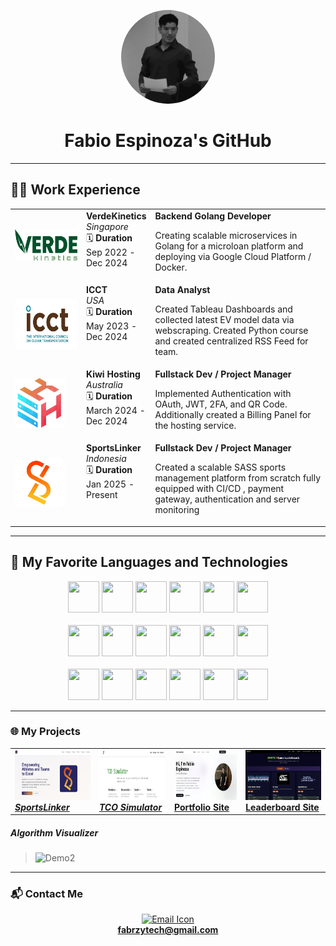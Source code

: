 
<p align="center">
  <img src="./assets/profilePic.jpg" width="150" height="150" style="border-radius: 50%;" alt="Fabio Espinoza" />
</p>

<h1 align="center">Fabio Espinoza's GitHub</h1>

---

## 🧑‍💻 Work Experience

<table>
<!-- verde -->
  <tr>
  <td width="100" valign="center">
    <img src="./assets/verdeLogo.png" width="100" height="50" alt="VerdeKinetics Logo" />
  </td>
  <td valign="top">
    <strong>VerdeKinetics</strong><br/>
    <em>Singapore</em><br/>
    <span>🗓️ <strong> Duration </strong> <br /> Sep 2022 -  <br/>Dec 2024</span>
  </td>
  <td valign="top">
    <strong>Backend Golang Developer</strong>
    <p>Creating scalable microservices in Golang for a microloan platform and deploying via Google Cloud Platform / Docker.</p>
  </td>
</tr>

<!-- ICCT -->
  <tr>
    <td width="100" valign="center">
      <img src="./assets/icctLogo.jpg" width="160" height="80" alt="Company 1 Logo" />
    </td>
    <td valign="top">
    <strong>ICCT </strong><br/>
    <em>USA</em><br/>
     <span>🗓️ <strong> Duration </strong> <br /> May 2023 -  <br/>Dec 2024</span>
  </td>
  <td valign="top">
    <strong>Data Analyst</strong>
    <p>Created Tableau Dashboards and collected latest EV model data via webscraping. Created Python course and created centralized RSS Feed for team.</p>
  </td>
  </tr>

  <!-- KIWIHOSTING -->
  <tr>
    <td width="100" valign="center">
      <img src="./assets/khbg.png" width="80" height="80"/>
    </td>
    <td valign="top">
    <strong>Kiwi Hosting</strong><br/>
    <em>Australia</em><br/>
     <span>🗓️ <strong> Duration </strong> <br /> March 2024 -  <br/>Dec 2024</span>
  </td>
  <td valign="top">
    <strong>Fullstack Dev / Project Manager</strong>
    <p>Implemented Authentication with OAuth, JWT, 2FA, and QR Code. Additionally created a Billing Panel for the hosting service.</p>
  </td>
  </tr>

  <!-- SportsLinker -->
  <tr>
    <td width="100" valign="center">
      <img src="./assets/sl_logo_transparent.png" width="80" height="80"/>
    </td>
    <td valign="top">
    <strong>SportsLinker</strong><br/>
    <em>Indonesia</em><br/>
     <span>🗓️ <strong> Duration </strong> <br /> Jan 2025 -  <br/>Present</span>
  </td>
  <td valign="top">
    <strong>Fullstack Dev / Project Manager</strong>
    <p>Created a scalable SASS sports management platform from scratch fully equipped with CI/CD , payment gateway, authentication and server monitoring</p>
  </td>
  </tr>
</table>



---

## 🚀 My Favorite Languages and Technologies

<p align="center">
  <img src="https://cdn0.iconfinder.com/data/icons/logos-brands-in-colors/128/react-256.png" width="50" height="50"/>
  <img src="https://img.icons8.com/color/2x/golang.png" width="50" height="50"/>
  <img src="https://cdn4.iconfinder.com/data/icons/logos-and-brands/512/267_Python_logo-256.png" width="50" height="50"/>
  <img src="https://cdn3.iconfinder.com/data/icons/logos-and-brands-adobe/512/181_Java-256.png" width="50" height="50"/>
  <img src="https://cdn1.iconfinder.com/data/icons/application-file-formats/128/javascript-128.png" width="50" height="50"/>
  <img src="https://cdn1.iconfinder.com/data/icons/logotypes/32/badge-html-5-256.png" width="50" height="50"/>
  <br/><br/>
  <img src="https://cdn2.iconfinder.com/data/icons/file-types-59/512/scss-256.png" width="50" height="50"/>
  <img src="https://cdn4.iconfinder.com/data/icons/logos-and-brands/512/97_Docker_logo_logos-256.png" width="50" height="50"/>
  <img src="https://cdn2.iconfinder.com/data/icons/amazon-aws-stencils/100/Non-Service_Specific_copy__AWS_Cloud-256.png" width="50" height="50"/>
  <img src="https://cdn2.iconfinder.com/data/icons/format-file-3/32/38_sql-256.png" width="50" height="50"/>
  <img src="https://cdn4.iconfinder.com/data/icons/logos-3/181/MySQL-256.png" width="50" height="50"/>
  <img src="https://cdn4.iconfinder.com/data/icons/logos-3/512/mongodb-2-256.png" width="50" height="50"/>
  <br/><br/>
  <img src="https://cdn3.iconfinder.com/data/icons/logos-brands-3/24/logo_brand_brands_logos_linux-256.png" width="50" height="50"/>
  <img src="https://cdn1.iconfinder.com/data/icons/programing-development-8/24/nginx_logo-1024.png " width="50" height="50"/>
  <img src="https://cdn3.iconfinder.com/data/icons/social-media-2169/24/social_media_social_media_logo_git-512.png " width="50" height="50"/>
  <img src="https://cdn3.iconfinder.com/data/icons/logos-brands-3/24/logo_brand_brands_logos_adobe_photoshop-256.png" width="50" height="50"/>
  <img src="https://cdn4.iconfinder.com/data/icons/logos-and-brands/512/16_Aftereffects_After_Effects_Adobe_logo_logos-256.png" width="50" height="50"/>
  <img src="https://cdn4.iconfinder.com/data/icons/small-n-flat/24/file-premiere-256.png" width="50" height="50"/>
</p>
</div>

---

### 🌐 My Projects

<table>
  <tr>
    <td valign="center" width="200">
      <a href="https://sportslinkerhq.com">
        <img src="./assets/sportsLinkerSite.png" width="200" height="80" alt="Project 1"/><br/>
        <strong><em>SportsLinker</em></strong>
      </a>
    </td>
    <td valign="center" width="200">
      <a href="https://tco-simulator.fabrzy.dev">
        <img src="./assets/tcoSim.png" width="200" height="80" alt="Project 2"/><br/>
        <strong><em>TCO Simulator</em></strong>
      </a>
    </td>
    <td valign="center" width="200">
      <a href="https://" target="_blank">
        <img src="./assets/portfolio.png" width="200" height="80" alt="Project 3"/><br/>
        <strong>Portfolio Site</strong>
      </a>
    </td>
    <td valign="center" width="200">
      <a href="https://" target="_blank">
        <img src="./assets/leaderboardSite.png" width="200" height="80" alt="Project 3"/><br/>
        <strong>Leaderboard Site</strong>
      </a>
    </td>
  </tr>
</table>

##### Algorithm Visualizer

> ![Demo2](https://media.giphy.com/media/fchbIhjqvfu84rxLqi/giphy.gif)


---

### 📬 Contact Me

<p align="center">
  <a href="mailto:fabrzytech@gmail.com">
    <img src="https://cdn-icons-png.flaticon.com/512/732/732200.png" width="40" height="40" alt="Email Icon"/>
    <br/>
    <strong>fabrzytech@gmail.com</strong>
  </a>
</p>

